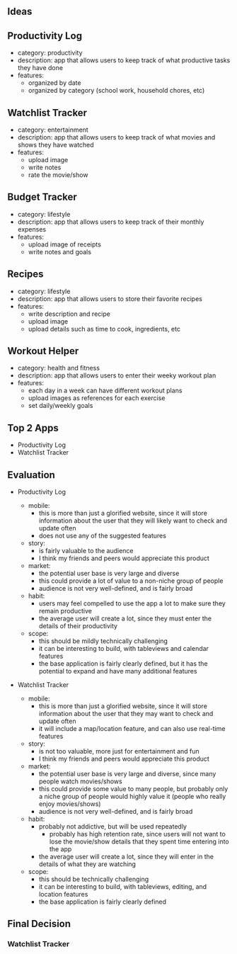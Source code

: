 **Ideas**
---------
Productivity Log
-
* category: productivity
* description: app that allows users to keep track of what productive tasks they have done
* features:
    * organized by date
    * organized by category (school work, household chores, etc)

Watchlist Tracker
-
* category: entertainment
* description: app that allows users to keep track of what movies and shows they have watched
* features:
    * upload image
    * write notes
    * rate the movie/show

Budget Tracker
-
* category: lifestyle
* description: app that allows users to keep track of their monthly expenses
* features:
    * upload image of receipts
    * write notes and goals

Recipes
-
* category: lifestyle
* description: app that allows users to store their favorite recipes
* features:
    * write description and recipe
    * upload image
    * upload details such as time to cook, ingredients, etc


Workout Helper
-
* category: health and fitness
* description: app that allows users to enter their weeky workout plan
* features:
    * each day in a week can have different workout plans
    * upload images as references for each exercise
    * set daily/weekly goals


**Top 2 Apps**
---------
* Productivity Log
* Watchlist Tracker


**Evaluation**
---------
* Productivity Log
    * mobile: 
        * this is more than just a glorified website, since it will store information about the user that they will likely want to check and update often
        * does not use any of the suggested features
    * story:
        * is fairly valuable to the audience
        * I think my friends and peers would appreciate this product
    * market:
        * the potential user base is very large and diverse
        * this could provide a lot of value to a non-niche group of people
        * audience is not very well-defined, and is fairly broad
    * habit:
        * users may feel compelled to use the app a lot to make sure they remain productive
        * the average user will create a lot, since they must enter the details of their productivity
    * scope:
        * this should be mildly technically challenging
        * it can be interesting to build, with tableviews and calendar features
        * the base application is fairly clearly defined, but it has the potential to expand and have many additional features
    
    
* Watchlist Tracker
    * mobile: 
        * this is more than just a glorified website, since it will store information about the user that they may want to check and update often
        * it will include a map/location feature, and can also use real-time features
    * story:
        * is not too valuable, more just for entertainment and fun
        * I think my friends and peers would appreciate this product
    * market:
        * the potential user base is very large and diverse, since many people watch movies/shows
        * this could provide some value to many people, but probably only a niche group of people would highly value it (people who really enjoy movies/shows)
        * audience is not very well-defined, and is fairly broad
    * habit:
        * probably not addictive, but will be used repeatedly
            * probably has high retention rate, since users will not want to lose the movie/show details that they spent time entering into the app
        * the average user will create a lot, since they will enter in the details of what they are watching
    * scope:
        * this should be technically challenging
        * it can be interesting to build, with tableviews, editing, and location features
        * the base application is fairly clearly defined

**Final Decision**
---------
### Watchlist Tracker